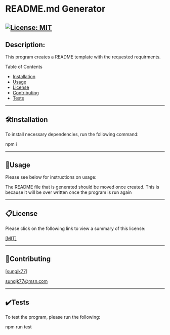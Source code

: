 # README.md Generator
[![License: MIT](https://img.shields.io/badge/License-MIT-yellow.svg)](https://opensource.org/licenses/MIT)
------------
## Description:
This program creates a README template with the requested requirments.

Table of Contents

- [Installation](##🛠️Installation)
- [Usage](##📐Usage)
- [License](##📋License)
- [Contributing](##📝Contributing)
- [Tests](##✔️Tests)


------------
## 🛠️Installation
To install necessary dependencies, run the following command:

npm i

------------
## 📐Usage
Please see below for instructions on usage:

The README file that is generated should be moved once created.  This is because it will be over written once the program is run again

------------
## 📋License
Please click on the following link to view a summary of this license:

[ [MIT] ](https://opensource.org/licenses/MIT)

------------
## 📝Contributing

[ [sungjk77] ](https://github.com/sungjk77)


sungjk77@msn.com

------------
## ✔️Tests
To test the program, please run the following:

npm run test

